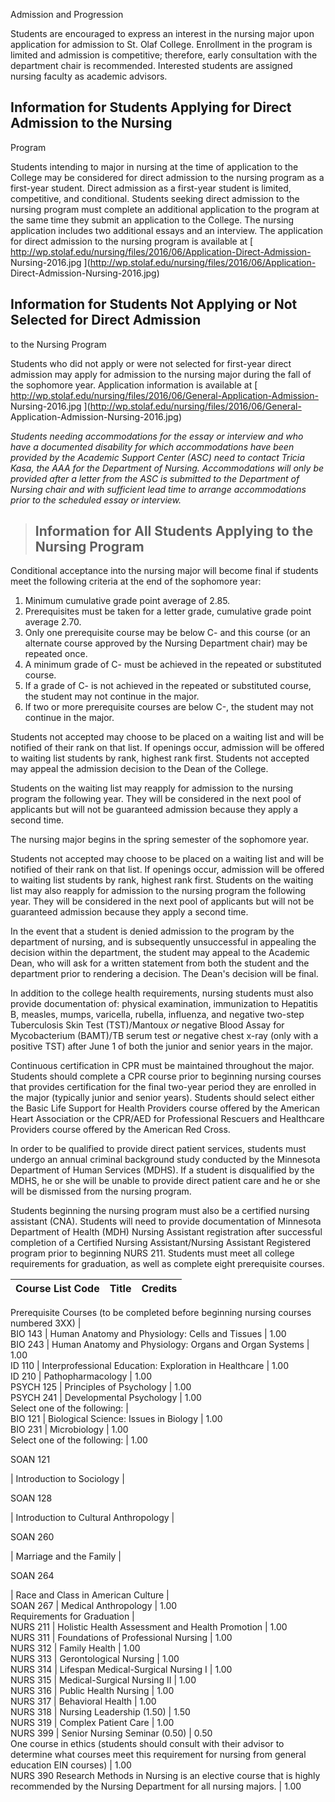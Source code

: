 Admission and Progression

Students are encouraged to express an interest in the nursing major upon
application for admission to St. Olaf College. Enrollment in the program is
limited and admission is competitive; therefore, early consultation with the
department chair is recommended. Interested students are assigned nursing
faculty as academic advisors.

##  Information for Students Applying for Direct Admission to the Nursing
Program

Students intending to major in nursing at the time of application to the
College may be considered for direct admission to the nursing program as a
first-year student. Direct admission as a first-year student is limited,
competitive, and conditional. Students seeking direct admission to the nursing
program must complete an additional application to the program at the same
time they submit an application to the College. The nursing application
includes two additional essays and an interview. The application for direct
admission to the nursing program is available at [
http://wp.stolaf.edu/nursing/files/2016/06/Application-Direct-Admission-
Nursing-2016.jpg ](http://wp.stolaf.edu/nursing/files/2016/06/Application-
Direct-Admission-Nursing-2016.jpg)

##  Information for Students Not Applying or Not Selected for Direct Admission
to the Nursing Program

Students who did not apply or were not selected for first-year direct
admission may apply for admission to the nursing major during the fall of the
sophomore year. Application information is available at [
http://wp.stolaf.edu/nursing/files/2016/06/General-Application-Admission-
Nursing-2016.jpg ](http://wp.stolaf.edu/nursing/files/2016/06/General-
Application-Admission-Nursing-2016.jpg)

_Students needing accommodations for the essay or interview and who have a
documented disability for which accommodations have been provided by the
Academic Support Center (ASC) need to contact Tricia Kasa, the AAA for the
Department of Nursing. Accommodations will only be provided after a letter
from the ASC is submitted to the Department of Nursing chair and with
sufficient lead time to arrange accommodations prior to the scheduled essay or
interview._

> ##  Information for All Students Applying to the Nursing Program

Conditional acceptance into the nursing major will become final if students
meet the following criteria at the end of the sophomore year:

  1. Minimum cumulative grade point average of 2.85. 
  2. Prerequisites must be taken for a letter grade, cumulative grade point average 2.70. 
  3. Only one prerequisite course may be below C- and this course (or an alternate course approved by the Nursing Department chair) may be repeated once. 
  4. A minimum grade of C- must be achieved in the repeated or substituted course. 
  5. If a grade of C- is not achieved in the repeated or substituted course, the student may not continue in the major. 
  6. If two or more prerequisite courses are below C-, the student may not continue in the major. 

Students not accepted may choose to be placed on a waiting list and will be
notified of their rank on that list. If openings occur, admission will be
offered to waiting list students by rank, highest rank first. Students not
accepted may appeal the admission decision to the Dean of the College.

Students on the waiting list may reapply for admission to the nursing program
the following year. They will be considered in the next pool of applicants but
will not be guaranteed admission because they apply a second time.

The nursing major begins in the spring semester of the sophomore year.

Students not accepted may choose to be placed on a waiting list and will be
notified of their rank on that list. If openings occur, admission will be
offered to waiting list students by rank, highest rank first. Students on the
waiting list may also reapply for admission to the nursing program the
following year. They will be considered in the next pool of applicants but
will not be guaranteed admission because they apply a second time.

In the event that a student is denied admission to the program by the
department of nursing, and is subsequently unsuccessful in appealing the
decision within the department, the student may appeal to the Academic Dean,
who will ask for a written statement from both the student and the department
prior to rendering a decision. The Dean's decision will be final.

In addition to the college health requirements, nursing students must also
provide documentation of: physical examination, immunization to Hepatitis B,
measles, mumps, varicella, rubella, influenza, and negative two-step
Tuberculosis Skin Test (TST)/Mantoux _or_ negative Blood Assay for
Mycobacterium (BAMT)/TB serum test _or_ negative chest x-ray (only with a
positive TST) after June 1 of both the junior and senior years in the major.

Continuous certification in CPR must be maintained throughout the major.
Students should complete a CPR course prior to beginning nursing courses that
provides certification for the final two-year period they are enrolled in the
major (typically junior and senior years). Students should select either the
Basic Life Support for Health Providers course offered by the American Heart
Association or the CPR/AED for Professional Rescuers and Healthcare Providers
course offered by the American Red Cross.

In order to be qualified to provide direct patient services, students must
undergo an annual criminal background study conducted by the Minnesota
Department of Human Services (MDHS). If a student is disqualified by the MDHS,
he or she will be unable to provide direct patient care and he or she will be
dismissed from the nursing program.

Students beginning the nursing program must also be a certified nursing
assistant (CNA). Students will need to provide documentation of Minnesota
Department of Health (MDH) Nursing Assistant registration after successful
completion of a Certified Nursing Assistant/Nursing Assistant Registered
program prior to beginning NURS 211. Students must meet all college
requirements for graduation, as well as complete eight prerequisite courses.

Course List  Code  |  Title  |  Credits  
---|---|---  
Prerequisite Courses (to be completed before beginning nursing courses
numbered 3XX)  |  
BIO 143  |  Human Anatomy and Physiology: Cells and Tissues  |  1.00  
BIO 243  |  Human Anatomy and Physiology: Organs and Organ Systems  |  1.00  
ID 110  |  Interprofessional Education: Exploration in Healthcare  |  1.00  
ID 210  |  Pathopharmacology  |  1.00  
PSYCH 125  |  Principles of Psychology  |  1.00  
PSYCH 241  |  Developmental Psychology  |  1.00  
Select one of the following:  |  
BIO 121  |  Biological Science: Issues in Biology  |  1.00  
BIO 231  |  Microbiology  |  1.00  
Select one of the following:  |  1.00  
  
SOAN 121

|  Introduction to Sociology  |  
  
SOAN 128

|  Introduction to Cultural Anthropology  |  
  
SOAN 260

|  Marriage and the Family  |  
  
SOAN 264

|  Race and Class in American Culture  |  
SOAN 267  |  Medical Anthropology  |  1.00  
Requirements for Graduation  |  
NURS 211  |  Holistic Health Assessment and Health Promotion  |  1.00  
NURS 311  |  Foundations of Professional Nursing  |  1.00  
NURS 312  |  Family Health  |  1.00  
NURS 313  |  Gerontological Nursing  |  1.00  
NURS 314  |  Lifespan Medical-Surgical Nursing I  |  1.00  
NURS 315  |  Medical-Surgical Nursing II  |  1.00  
NURS 316  |  Public Health Nursing  |  1.00  
NURS 317  |  Behavioral Health  |  1.00  
NURS 318  |  Nursing Leadership (1.50)  |  1.50  
NURS 319  |  Complex Patient Care  |  1.00  
NURS 399  |  Senior Nursing Seminar (0.50)  |  0.50  
One course in ethics (students should consult with their advisor to determine
what courses meet this requirement for nursing from general education EIN
courses)  |  1.00  
NURS 390 Research Methods in Nursing is an elective course that is highly
recommended by the Nursing Department for all nursing majors.  |  1.00

